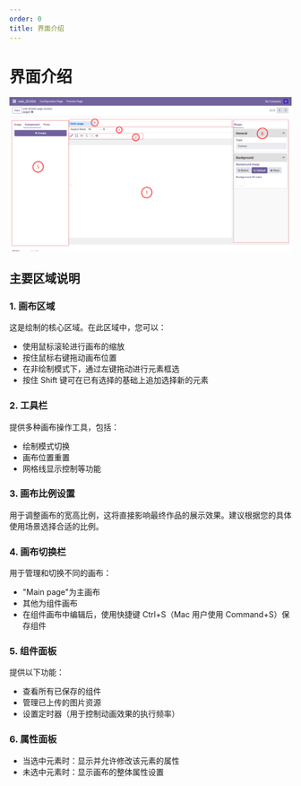 ```yaml
---
order: 0
title: 界面介绍
---
```


# 界面介绍

![界面布局说明](./ui-introduction.png)

## 主要区域说明

### 1. 画布区域
这是绘制的核心区域。在此区域中，您可以：
- 使用鼠标滚轮进行画布的缩放
- 按住鼠标右键拖动画布位置
- 在非绘制模式下，通过左键拖动进行元素框选
- 按住 Shift 键可在已有选择的基础上追加选择新的元素

### 2. 工具栏
提供多种画布操作工具，包括：
- 绘制模式切换
- 画布位置重置
- 网格线显示控制等功能

### 3. 画布比例设置
用于调整画布的宽高比例，这将直接影响最终作品的展示效果。建议根据您的具体使用场景选择合适的比例。

### 4. 画布切换栏
用于管理和切换不同的画布：
- "Main page"为主画布
- 其他为组件画布
- 在组件画布中编辑后，使用快捷键 Ctrl+S（Mac 用户使用 Command+S）保存组件

### 5. 组件面板
提供以下功能：
- 查看所有已保存的组件
- 管理已上传的图片资源
- 设置定时器（用于控制动画效果的执行频率）

### 6. 属性面板
- 当选中元素时：显示并允许修改该元素的属性
- 未选中元素时：显示画布的整体属性设置